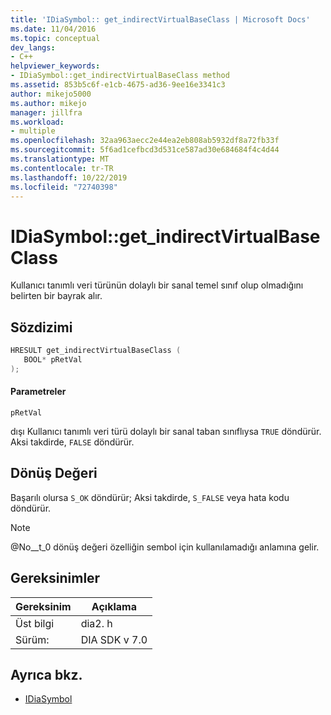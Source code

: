 ```yaml
---
title: 'IDiaSymbol:: get_indirectVirtualBaseClass | Microsoft Docs'
ms.date: 11/04/2016
ms.topic: conceptual
dev_langs:
- C++
helpviewer_keywords:
- IDiaSymbol::get_indirectVirtualBaseClass method
ms.assetid: 853b5c6f-e1cb-4675-ad36-9ee16e3341c3
author: mikejo5000
ms.author: mikejo
manager: jillfra
ms.workload:
- multiple
ms.openlocfilehash: 32aa963aecc2e44ea2eb808ab5932df8a72fb33f
ms.sourcegitcommit: 5f6ad1cefbcd3d531ce587ad30e684684f4c4d44
ms.translationtype: MT
ms.contentlocale: tr-TR
ms.lasthandoff: 10/22/2019
ms.locfileid: "72740398"
---
```

# <a name="idiasymbolget_indirectvirtualbaseclass"></a>IDiaSymbol::get_indirectVirtualBaseClass
Kullanıcı tanımlı veri türünün dolaylı bir sanal temel sınıf olup olmadığını belirten bir bayrak alır.

## <a name="syntax"></a>Sözdizimi

```C++
HRESULT get_indirectVirtualBaseClass ( 
   BOOL* pRetVal
);
```

#### <a name="parameters"></a>Parametreler
 `pRetVal`

dışı Kullanıcı tanımlı veri türü dolaylı bir sanal taban sınıflıysa `TRUE` döndürür. Aksi takdirde, `FALSE` döndürür.

## <a name="return-value"></a>Dönüş Değeri
 Başarılı olursa `S_OK` döndürür; Aksi takdirde, `S_FALSE` veya hata kodu döndürür.

> [!NOTE]
> @No__t_0 dönüş değeri özelliğin sembol için kullanılamadığı anlamına gelir.

## <a name="requirements"></a>Gereksinimler

|Gereksinim|Açıklama|
|-----------------|-----------------|
|Üst bilgi|dia2. h|
|Sürüm:|DIA SDK v 7.0|

## <a name="see-also"></a>Ayrıca bkz.
- [IDiaSymbol](../../debugger/debug-interface-access/idiasymbol.md)